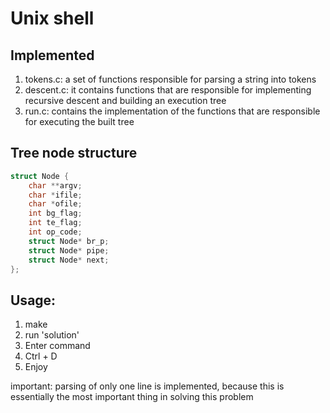# Unix shell

## Implemented

1. tokens.c: a set of functions responsible for parsing a string into tokens
2. descent.c: it contains functions that are responsible for implementing recursive descent and building an execution tree
3. run.c: contains the implementation of the functions that are responsible for executing the built tree

## Tree node structure

```C
struct Node {   
    char **argv;
    char *ifile;
    char *ofile;
    int bg_flag;
    int te_flag;
    int op_code;
    struct Node* br_p;
    struct Node* pipe;
    struct Node* next;
};
```

## Usage:
1. make
2. run 'solution'
3. Enter command
4. Ctrl + D
5. Enjoy

important: parsing of only one line is implemented, because this is essentially the most important thing in solving this problem
